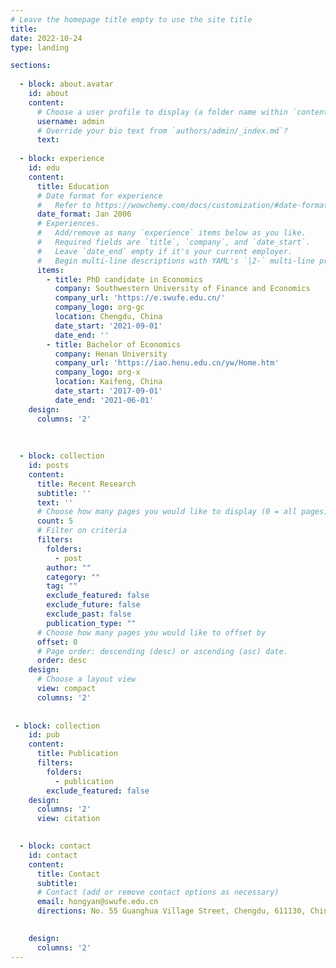 ```yaml
---
# Leave the homepage title empty to use the site title
title:
date: 2022-10-24
type: landing

sections:
  
  - block: about.avatar
    id: about
    content:
      # Choose a user profile to display (a folder name within `content/authors/`)
      username: admin
      # Override your bio text from `authors/admin/_index.md`?
      text:
 
  - block: experience
    id: edu
    content:
      title: Education
      # Date format for experience
      #   Refer to https://wowchemy.com/docs/customization/#date-format
      date_format: Jan 2006
      # Experiences.
      #   Add/remove as many `experience` items below as you like.
      #   Required fields are `title`, `company`, and `date_start`.
      #   Leave `date_end` empty if it's your current employer.
      #   Begin multi-line descriptions with YAML's `|2-` multi-line prefix.
      items:
        - title: PhD candidate in Economics
          company: Southwestern University of Finance and Economics
          company_url: 'https://e.swufe.edu.cn/'
          company_logo: org-gc
          location: Chengdu, China
          date_start: '2021-09-01'
          date_end: ''
        - title: Bachelor of Economics
          company: Henan University
          company_url: 'https://iao.henu.edu.cn/yw/Home.htm'
          company_logo: org-x
          location: Kaifeng, China
          date_start: '2017-09-01'
          date_end: '2021-06-01'
    design:
      columns: '2'
      
      
      
  - block: collection
    id: posts
    content:
      title: Recent Research
      subtitle: ''
      text: ''
      # Choose how many pages you would like to display (0 = all pages)
      count: 5
      # Filter on criteria
      filters:
        folders:
          - post
        author: ""
        category: ""
        tag: ""
        exclude_featured: false
        exclude_future: false
        exclude_past: false
        publication_type: ""
      # Choose how many pages you would like to offset by
      offset: 0
      # Page order: descending (desc) or ascending (asc) date.
      order: desc
    design:
      # Choose a layout view
      view: compact
      columns: '2'
 
 
 - block: collection
    id: pub
    content:
      title: Publication
      filters:
        folders:
          - publication
        exclude_featured: false
    design:
      columns: '2'
      view: citation

 
  - block: contact
    id: contact
    content:
      title: Contact
      subtitle:
      # Contact (add or remove contact options as necessary)
      email: hongyan@swufe.edu.cn
      directions: No. 55 Guanghua Village Street, Chengdu, 611130, China

      
    design:
      columns: '2'
---
```

